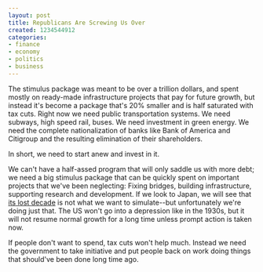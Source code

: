 ```yaml
---
layout: post
title: Republicans Are Screwing Us Over
created: 1234544912
categories:
- finance
- economy
- politics
- business
---
```

The stimulus package was meant to be over a trillion dollars, and spent mostly on ready-made infrastructure projects that pay for future growth, but instead it's become a package that's 20% smaller and is half saturated with tax cuts. Right now we need public transportation systems. We need subways, high speed rail, buses. We need investment in green energy. We need the complete nationalization of banks like Bank of America and Citigroup and the resulting elimination of their shareholders.

In short, we need to start anew and invest in it.

We can't have a half-assed program that will only saddle us with more debt; we need a big stimulus package that can be quickly spent on important projects that we've been neglecting: Fixing bridges, building infrastructure, supporting research and development. If we look to Japan, we will see that [its lost decade](http://www.nytimes.com/2009/02/13/business/economy/13yen.html) is not what we want to simulate--but unfortunately we're doing just that. The US won't go into a depression like in the 1930s, but it will not resume normal growth for a long time unless prompt action is taken now.

If people don't want to spend, tax cuts won't help much. Instead we need the government to take initiative and put people back on work doing things that should've been done long time ago.
